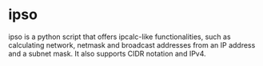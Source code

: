 # ipso
ipso is a python script that offers ipcalc-like functionalities, such as calculating network, netmask and broadcast addresses from an IP address and a subnet mask. It also supports CIDR notation and IPv4.
